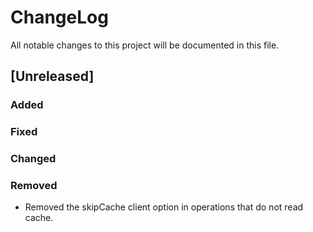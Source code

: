 # ChangeLog

All notable changes to this project will be documented in this file.

## \[Unreleased\]

### Added

### Fixed

### Changed

### Removed

- Removed the skipCache client option in operations that do not read cache.
